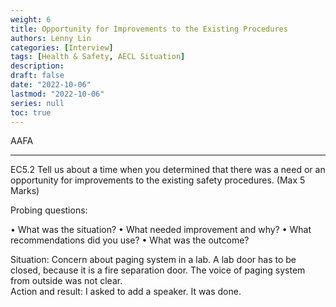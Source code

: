 ```yaml
---
weight: 6
title: Opportunity for Improvements to the Existing Procedures
authors: Lenny Lin
categories: [Interview]
tags: [Health & Safety, AECL Situation]
description: 
draft: false
date: "2022-10-06"
lastmod: "2022-10-06"
series: null
toc: true
---
```

AAFA

<!--more-->
---

EC5.2	Tell us about a time when you determined that there was a need or an opportunity for improvements to the existing safety procedures. (Max 5 Marks)

Probing questions:

•	What was the situation?
•	What needed improvement and why?
•	What recommendations did you use?
•	What was the outcome?

Situation: Concern about paging system in a lab.
A lab door has to be closed, because it is a fire separation door. The voice of paging system from outside was not clear.  
Action and result: I asked to add a speaker.  It was done.
